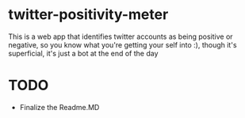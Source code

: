 # twitter-positivity-meter

This is a web app that identifies twitter accounts as being positive or
negative, so you know what you're getting your self into :), though it's superficial, it's just a bot at the end of the day

# TODO
- Finalize the Readme.MD

